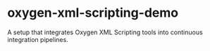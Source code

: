 # oxygen-xml-scripting-demo
A setup that integrates Oxygen XML Scripting tools into continuous integration pipelines.
